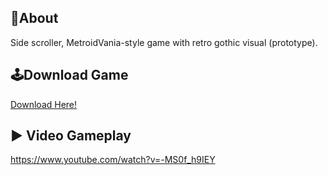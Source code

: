 ## 🔴About
Side scroller, MetroidVania-style game with retro gothic visual (prototype).
<br>

## 🕹️Download Game
[Download Here!](https://drive.google.com/file/d/1Eyd4oJx3KRq_JfPgSpxUXv9-KPPlC-lm/view?usp=sharing)
<br>

## ▶️ Video Gameplay
https://www.youtube.com/watch?v=-MS0f_h9IEY
<br>
